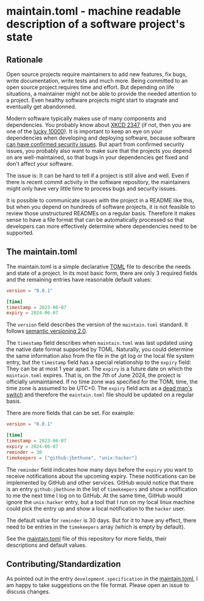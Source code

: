 # maintain.toml - machine readable description of a software project's state

## Rationale

Open source projects require maintainers to add new features, fix bugs, write documentation, write tests and much more.
Being committed to an open source project requires time and effort.
But depending on life situations, a maintainer might not be able to provide the needed attention to a project.
Even healthy software projects might start to stagnate and eventually get abandonned.

Modern software typically makes use of many components and dependencies.
You probably know about [XKCD 2347](https://xkcd.com/2347/) (if not, then you are one of the [lucky 10000](https://xkcd.com/1053/)).
It is important to keep an eye on your dependencies when developing and deploying software, because software [can have confirmed security issues](https://www.cve.org/).
But apart from confirmed security issues, you probably also want to make sure that the projects you depend on are well-maintained,
so that bugs in your dependencies get fixed and don't affect your software.

The issue is: It can be hard to tell if a project is still alive and well.
Even if there is recent commit activity in the software repository,
the maintainers might only have very little time to process bugs and security issues.

It is possible to communicate issues with the project in a README like this,
but when you depend on hundreds of software projects, it is not feasible to
review those unstructured READMEs on a regular basis. Therefore it makes sense
to have a file format that can be automatically processed so that developers can
more effectively determine where dependencies need to be supported.

## The maintain.toml

The maintain.toml is a simple declarative [TOML](https://toml.io/en/) file to describe the needs and state of a project.
In its most basic form, there are only 3 required fields and the remaining entries have reasonable default values:

```toml
version = "0.0.1"

[time]
timestamp = 2023-06-07
expiry = 2024-06-07
```

The `version` field describes the version of the `maintain.toml` standard.
It follows [semantic versioning 2.0](https://semver.org/spec/v2.0.0.html).

The `timestamp` field describes when `maintain.toml` was last updated
using the native date format supported by TOML.
Naturally, you could determine the same information also from the file in the git log or the local file system entry,
but the `timestamp` field has a special relationship to the `expiry` field:
They can be at most 1 year apart.
The `expiry` is a future date on which the `maintain.toml` expires.
That is, on the 7th of June 2024, the project is officially unmaintained.
If no time zone was specified for the TOML time, the time zone is assumed to be UTC+0.
The `expiry` field acts as a [dead man's switch](https://en.wikipedia.org/wiki/Dead_man%27s_switch)
and therefore the `maintain.toml` file should be updated on a regular basis.

There are more fields that can be set. For example:

```toml
version = "0.0.1"

[time]
timestamp = 2023-06-07
expiry = 2024-06-07
reminder = 30
timekeepers = ["github:jbethune", "unix:hacker"]
```

The `reminder` field indicates how many days before the `expiry` you want to receive notifications about the upcoming expiry.
These notifications can be implemented by GitHub and other services.
GitHub would notice that there is an entry `github:jbethune` in the list of `timekeepers` and show a notification to me the next time I log on to GitHub.
At the same time, GitHub would ignore the `unix:hacker` entry,
but a tool  that I run on my local linux machine could pick the entry up and
show a local notification to the `hacker` user.

The default value for `reminder` is 30 days. But for it to have any effect, there need to be entries in the `timekeepers` array (which is empty by default).

See the [maintain.toml](maintain.toml) file of this repository for more fields, their descriptions and default values.

## Contributing/Standardization

As pointed out in the entry `development.specification` in the [maintain.toml](maintain.toml),
I am happy to take suggestions on the file format. Please open an issue to discuss changes.
